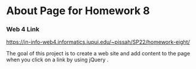 # About Page for Homework 8

### Web 4 Link

https://in-info-web4.informatics.iupui.edu/~pissah/SP22/homework-eight/

The goal of this project is to create a web site and add content to the page when you click on a link by using jQuery .
